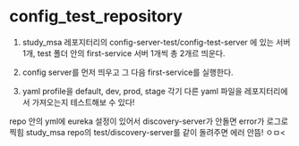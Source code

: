 # config_test_repository


1. study_msa 레포지터리의 config-server-test/config-test-server 에 있는 서버 1개, test 폴더 안의 first-service 서버 1개씩 총 2개르 띄운다.

2. config server를 먼저 띄우고 그 다음 first-service를 실행한다.

3. yaml profile을 default, dev, prod, stage 각기 다른 yaml 파일을 레포지터리에서 가져오는지 테스트해보 수 있다!


repo 안의 yml에 eureka 설정이 있어서 discovery-server가 안돌면 error가 로그로 찍힘
study_msa repo의 test/discovery-server를 같이 돌려주면 에러 안뜸! ㅇㅁ<
